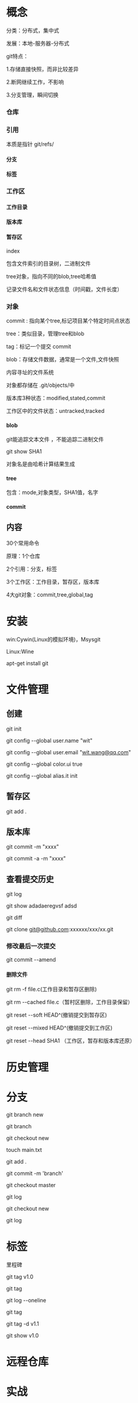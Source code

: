 # 概念

分类：分布式，集中式

发展：本地-服务器-分布式



git特点：

1.存储直接快照，而非比较差异

2.断网继续工作，不影响

3.分支管理，瞬间切换

###  仓库

### 引用

本质是指针 git/refs/

#### 分支

#### 标签



### 工作区

#### 工作目录

#### 版本库

#### 暂存区

index

包含文件索引的目录树，二进制文件

tree对象，指向不同的blob,tree哈希值

记录文件名和文件状态信息（时间戳，文件长度）



### 对象

commit	:  指向某个tree,标记项目某个特定时间点状态

tree：类似目录，管理tree和blob

tag：标记一个提交 commit

blob：存储文件数据，通常是一个文件,文件快照

内容寻址的文件系统

对象都存储在 .git/objects/中

版本库3种状态：modified,stated,commit

工作区中的文件状态：untracked,tracked

#### blob

git能追踪文本文件 ，不能追踪二进制文件

git show SHA1

对象名是由哈希计算结果生成

#### tree

包含：mode,对象类型，SHA1值，名字

#### commit



## 内容

30个常用命令

原理：1个仓库

2个引用：分支，标签

3个工作区：工作目录，暂存区，版本库

4大git对象：commit,tree,global,tag

# 安装

win:Cywin(Linux的模拟环境)，Msysgit

Linux:Wine

apt-get install git 

# 文件管理

## 创建

git init

git config --global user.name "wit"

git config --global user.email "wit.wang@qq.com"

git config --global color.ui true

git config --global alias.it init

## 暂存区

git add . 

## 版本库

git commit -m "xxxx"

git commit -a -m "xxxx"

## 查看提交历史

git log 

git show  adadaeregvsf adsd

git diff

git clone git@github.com:xxxxxx/xxx/xx.git

### 修改最后一次提交

git commit --amend

#### 删除文件

git rm -f file.c(工作目录和暂存区删除)

git rm --cached file.c（暂村区删除，工作目录保留）

git reset --soft HEAD^(撤销提交到暂存区)

git reset --mixed HEAD^(撤销提交到工作区)

git reset --head SHA1 （工作区，暂存和版本库还原）

# 历史管理

# 分支

git branch new

git branch

git checkout new

touch main.txt

git add .

git commit -m 'branch'

git checkout master

git log

git checkout new

git log

# 标签

里程碑

git tag v1.0

git tag

git log --oneline

git tag

git tag -d v1.1

git show v1.0

# 远程仓库

# 实战


